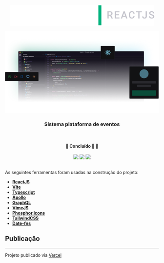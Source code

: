 <div align="center">
  <img src="https://github.com/Luciano-Ferreira/event-platform/blob/main/src/assets/Logo.svg" alt="Ignite | ReactJS">
</div>


![mockup](src/assets/code-mockup.png)
<h3 align="center">
    Sistema plataforma de eventos
</h3>
</br>
<h4 align="center">
	🚧   Concluído 🚀 🚧
</h4>

<div align="center">
  <img src="https://img.shields.io/github/license/ogabrielrodrigues/ignitelab"/>
  <img src="https://img.shields.io/github/issues/ogabrielrodrigues/ignitelab">
  <img src="https://img.shields.io/github/package-json/dependency-version/ogabrielrodrigues/ignitelab/react">
</div>

<br>

As seguintes ferramentas foram usadas na construção do projeto:

- **[ReactJS](https://pt-br.reactjs.org/)**
- **[Vite](https://vitejs.dev/)**
- **[Typescript](https://www.typescriptlang.org/)**
- **[Apollo](https://www.apollographql.com/)**
- **[GraphQL](https://graphql.org/)**
- **[VimeJS](https://vimejs.com/)**
- **[Phosphor Icons](https://phosphoricons.com/)**
- **[TailwindCSS](https://tailwindcss.com/)**
- **[Date-fns](https://date-fns.org/)**

## Publicação
---
Projeto publicado via [Vercel](https://guilhermerisu-ignite.vercel.app) 
